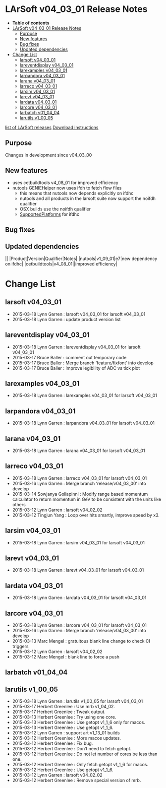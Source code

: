 LArSoft v04_03_01 Release Notes
======================================================================

-   **Table of contents**
-   [LArSoft v04_03_01 Release Notes](#LArSoft-v04_03_01-Release-Notes)
    -   [Purpose](#Purpose)
    -   [New features](#New-features)
    -   [Bug fixes](#Bug-fixes)
    -   [Updated dependencies](#Updated-dependencies)
-   [Change List](#Change-List)
    -   [larsoft v04_03_01](#larsoft-v04_03_01)
    -   [lareventdisplay v04_03_01](#lareventdisplay-v04_03_01)
    -   [larexamples v04_03_01](#larexamples-v04_03_01)
    -   [larpandora v04_03_01](#larpandora-v04_03_01)
    -   [larana v04_03_01](#larana-v04_03_01)
    -   [larreco v04_03_01](#larreco-v04_03_01)
    -   [larsim v04_03_01](#larsim-v04_03_01)
    -   [larevt v04_03_01](#larevt-v04_03_01)
    -   [lardata v04_03_01](#lardata-v04_03_01)
    -   [larcore v04_03_01](#larcore-v04_03_01)
    -   [larbatch v01_04_04](#larbatch-v01_04_04)
    -   [larutils v1_00_05](#larutils-v1_00_05)

[list of LArSoft releases](LArSoft_release_list)
[Download instructions](http://scisoft.fnal.gov/scisoft/bundles/larsoft/v04_03_01/larsoft-v04_03_01.html)

Purpose
--------------------

Changes in development since v04_03_00

New features
------------------------------

-   uses cetbuildtools v4_08_01 for improved efficiency
-   nutools GENIEHelper now uses ifdh to fetch flow files
    -   this means that nutools now depends explicitly on ifdhc
    -   nutools and all products in the larsoft suite now support the noifdh qualifier
    -   OSX builds use the noifdh qualifier
    -   [SupportedPlatforms](/redmine/projects/ifdhc/wiki/SupportedPlatforms) for ifdhc

Bug fixes
------------------------

Updated dependencies
----------------------------------------------

||
|Product|Version|Qualifier|Notes|
|nutools|v1_09_01|e7|new dependency on ifdhc|
|cetbuildtools|v4_08_01||improved efficiency|

Change List
============================

larsoft v04_03_01
------------------------------------------

-   2015-03-18 Lynn Garren : larsoft v04_03_01 for larsoft v04_03_01
-   2015-03-18 Lynn Garren : update product version list

lareventdisplay v04_03_01
----------------------------------------------------------

-   2015-03-18 Lynn Garren : lareventdisplay v04_03_01 for larsoft v04_03_01
-   2015-03-17 Bruce Baller : comment out temporary code
-   2015-03-17 Bruce Baller : Merge branch ‘feature/fixfont’ into develop
-   2015-03-17 Bruce Baller : Improve legibility of ADC vs tick plot

larexamples v04_03_01
--------------------------------------------------

-   2015-03-18 Lynn Garren : larexamples v04_03_01 for larsoft v04_03_01

larpandora v04_03_01
------------------------------------------------

-   2015-03-18 Lynn Garren : larpandora v04_03_01 for larsoft v04_03_01

larana v04_03_01
----------------------------------------

-   2015-03-18 Lynn Garren : larana v04_03_01 for larsoft v04_03_01

larreco v04_03_01
------------------------------------------

-   2015-03-18 Lynn Garren : larreco v04_03_01 for larsoft v04_03_01
-   2015-03-16 Lynn Garren : Merge branch ‘release/v04_03_00’ into develop
-   2015-03-14 Sowjanya Gollapinni : Modify range based momentum calculator to return momentum in GeV to be consistent with the units like others
-   2015-03-12 Lynn Garren : larsoft v04_02_02
-   2015-03-12 Tingjun Yang : Loop over hits smartly, improve speed by x3.

larsim v04_03_01
----------------------------------------

-   2015-03-18 Lynn Garren : larsim v04_03_01 for larsoft v04_03_01

larevt v04_03_01
----------------------------------------

-   2015-03-18 Lynn Garren : larevt v04_03_01 for larsoft v04_03_01

lardata v04_03_01
------------------------------------------

-   2015-03-18 Lynn Garren : lardata v04_03_01 for larsoft v04_03_01

larcore v04_03_01
------------------------------------------

-   2015-03-18 Lynn Garren : larcore v04_03_01 for larsoft v04_03_01
-   2015-03-16 Lynn Garren : Merge branch ‘release/v04_03_00’ into develop
-   2015-03-13 Marc Mengel : gratuitous blank line change to check CI triggers
-   2015-03-12 Lynn Garren : larsoft v04_02_02
-   2015-03-12 Marc Mengel : blank line to force a push

larbatch v01_04_04
--------------------------------------------

larutils v1_00_05
------------------------------------------

-   2015-03-18 Lynn Garren : larutils v1_00_05 for larsoft v04_03_01
-   2015-03-17 Herbert Greenlee : Use mrb v1_04_02.
-   2015-03-17 Herbert Greenlee : Tweak output.
-   2015-03-13 Herbert Greenlee : Try using one core.
-   2015-03-13 Herbert Greenlee : Use getopt v1_1_6 only for macos.
-   2015-03-13 Herbert Greenlee : Use getopt v1_1_6.
-   2015-03-12 Lynn Garren : support art v1_13_01 builds
-   2015-03-12 Herbert Greenlee : More macos updates.
-   2015-03-12 Herbert Greenlee : Fix bug.
-   2015-03-12 Herbert Greenlee : Don’t need to fetch getopt.
-   2015-03-12 Herbert Greenlee : Do not let number of cores be less than one.
-   2015-03-12 Herbert Greenlee : Only fetch getopt v1_1_6 for macos.
-   2015-03-12 Herbert Greenlee : Use getopt v1_1_6.
-   2015-03-12 Lynn Garren : larsoft v04_02_02
-   2015-03-12 Herbert Greenlee : Remove special version of mrb.

